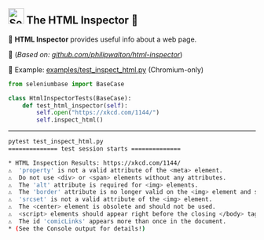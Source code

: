 ## [<img src="https://seleniumbase.io/img/logo6.png" title="SeleniumBase" width="32">](https://github.com/seleniumbase/SeleniumBase/) The HTML Inspector 🔎

🔎 <b>HTML Inspector</b> provides useful info about a web page.

🔎 (<i>Based on: [github.com/philipwalton/html-inspector](https://github.com/philipwalton/html-inspector)</i>)

🔎 Example: [examples/test_inspect_html.py](https://github.com/seleniumbase/SeleniumBase/blob/master/examples/test_inspect_html.py) (Chromium-only)

```python
from seleniumbase import BaseCase

class HtmlInspectorTests(BaseCase):
    def test_html_inspector(self):
        self.open("https://xkcd.com/1144/")
        self.inspect_html()
```

--------

```bash
pytest test_inspect_html.py 
============== test session starts ==============

* HTML Inspection Results: https://xkcd.com/1144/
⚠️  'property' is not a valid attribute of the <meta> element.
⚠️  Do not use <div> or <span> elements without any attributes.
⚠️  The 'alt' attribute is required for <img> elements.
⚠️  The 'border' attribute is no longer valid on the <img> element and should not be used.
⚠️  'srcset' is not a valid attribute of the <img> element.
⚠️  The <center> element is obsolete and should not be used.
⚠️  <script> elements should appear right before the closing </body> tag for optimal performance.
⚠️  The id 'comicLinks' appears more than once in the document.
* (See the Console output for details!)
```
